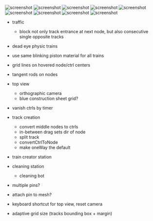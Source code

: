 
![screenshot](img/rts.png)
![screenshot](img/rts06.png)
![screenshot](img/rts07.png)
![screenshot](img/rts08.png)
![screenshot](img/rts09.png)
![screenshot](img/rts10.png)
![screenshot](img/rts11.png)
![screenshot](img/rts12.png)
![screenshot](img/rts13.png)

- traffic
    - block not only track entrance at next node, but also consecutive single opposite tracks

- dead eye physic trains
- use same blinking piston material for all trains
- grid lines on hovered node/ctrl centers
- tangent rods on nodes
- top view
    - orthographic camera
    - blue construction sheet grid?
- vanish ctrls by timer
- track creation
    - convert middle nodes to ctrls
    - in-between drag sets dir of node
    - split track
    - convertCtrlToNode
    - make oneWay the default
    
- train creator station
- cleaning station
    - cleaning bot
    
- multiple pins?
- attach pin to mesh?
   
- keyboard shortcut for top view, reset camera 
    
- adaptive grid size (tracks bounding box + margin)
